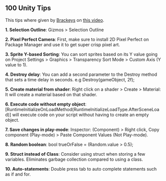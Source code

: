 ## 100 Unity Tips

This tips where given by [Brackeys](https://www.youtube.com/user/Brackeys) on [this video](https://www.youtube.com/watch?v=thA3zv0IoUM&t=97s).

**1. Selection Outline**: Gizmos > Selection Outline

**2. Pixel Perfect Camera**: First, make sure to install 2D Pixel Perfect on Package Manager and use it to get super crisp pixel art.

**3. Sprite Y-based Sorting**: You can sort sprites based on its Y value going on Project Settings > Graphics > Transparency Sort Mode > Custom Axis (Y value to 1).

**4. Destroy delay**: You can add a second parameter to the Destroy method that sets a time delay in seconds. e.g Destroy(gameObject, 2f);

**5. Create material from shader**: Right click on a shader > Create > Material: It will create a material based on that shader.

**6. Execute code without empty object**: [RuntimeInitializeOnLoadMethod(RuntimeInitializeLoadType.AfterSceneLoad)] will execute code on your script without having to create an empty object.

**7. Save changes in play-mode**: Inspector: (Component) > Right click, Copy component (Play-mode) > Paste Component Values (Not Play-mode).

**8. Random boolean**: bool trueOrFalse = (Random.value > 0.5);

**9. Struct instead of Class**: Consider using struct when storing a few variables. Eliminates garbage collection compared to using a class.

**10. Auto-statements**: Double press tab to auto complete statements such as if and for.
